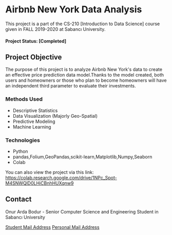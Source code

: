 # Airbnb New York Data Analysis

This project is a part of the CS-210 [Introduction to Data Science] course given in FALL 2019-2020 at Sabancı University.

#### Project Status: [Completed]

## Project Objective

The purpose of this project is to analyze Airbnb New York's data to create an effective price prediction data model.Thanks to the model created, both users and homeowners or those who plan to become homeowners will have an independent third parameter to evaluate their investments.

### Methods Used

* Descriptive Statistics
* Data Visualization (Majorly Geo-Spatial)
* Predictive Modeling
* Machine Learning

### Technologies

* Python
* pandas,Folium,GeoPandas,scikit-learn,Matplotlib,Numpy,Seaborn
* Colab

You can also view the project via this link: https://colab.research.google.com/drive/1NPc_Spot-M4SNWQlD0LHiCBnhHUXqnw9

## Contact
Onur Arda Bodur - Senior Computer Science and Engineering Student in Sabancı University

[Student Mail Address](mailto:onurarda@sabanciuniv.edu)
[Personal Mail Address](mailto:onurarda@sabanciuniv.edu)
